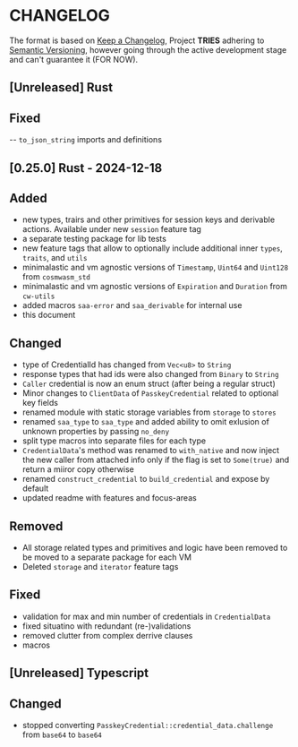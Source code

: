 # CHANGELOG

The format is based on [Keep a Changelog](https://keepachangelog.com/en/1.0.0/),
Project **TRIES** adhering to
[Semantic Versioning](https://semver.org/spec/v2.0.0.html), however going through the active development stage and can't guarantee it (FOR NOW).

<!-- next-header -->

## [Unreleased] Rust

## Fixed
-- `to_json_string` imports and definitions

## [0.25.0] Rust - 2024-12-18 

## Added

- new types, trairs and other primitives for session keys and derivable actions. Available under new `session` feature tag
- a separate testing package for lib tests
- new feature tags that allow to optionally include additional inner `types`, `traits`, and `utils`
- minimalastic and vm agnostic versions of `Timestamp`, `Uint64` and `Uint128` from `cosmwasm_std`
- minimalastic and vm agnostic versions of `Expiration` and `Duration` from `cw-utils`
- added macros `saa-error` and `saa_derivable` for internal use
- this document

## Changed
- type of CredentialId has changed from `Vec<u8>` to `String`
- response types that had ids were also changed from  `Binary` to `String` 
- `Caller` credential is now an enum struct (after being a regular struct)
- Minor changes to `ClientData` of `PasskeyCredential` related to optional key fields
- renamed module with static storage variables from `storage` to `stores` 
- renamed `saa_type` to `saa_type` and added ability to omit exlusion of unknown properties by passing `no_deny`
- split type macros into separate files for each type
- `CredentialData`'s method was renamed to `with_native` and now inject the new caller from attached info only if the flag is set to `Some(true)` and return a miiror copy otherwise
- renamed `construct_credential` to `build_credential` and expose by default
- updated readme with features and focus-areas

## Removed
- All storage related types and primitives and logic have been removed to be moved to a separate package for each VM  
- Deleted  `storage` and `iterator` feature tags

## Fixed
- validation for max and min number of credentials in `CredentialData`
- fixed situatino with redundant (re-)validations 
- removed clutter from complex derrive clauses
- macros 


## [Unreleased] Typescript


## Changed
- stopped converting `PasskeyCredential::credential_data.challenge` from `base64` to `base64` 